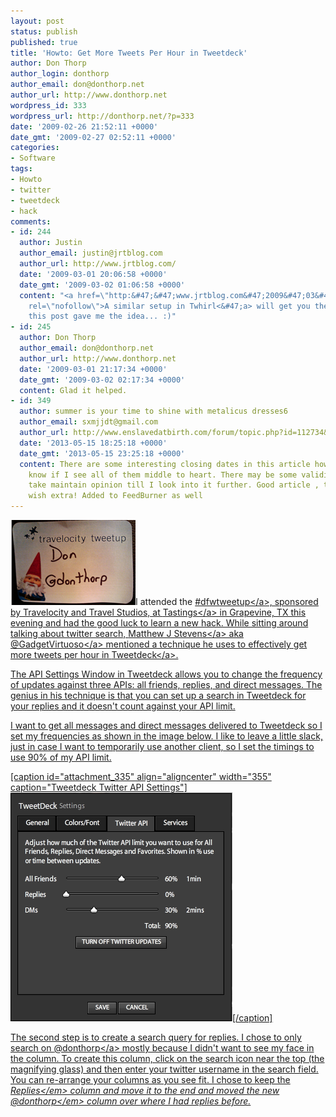 ```yaml
---
layout: post
status: publish
published: true
title: 'Howto: Get More Tweets Per Hour in Tweetdeck'
author: Don Thorp
author_login: donthorp
author_email: don@donthorp.net
author_url: http://www.donthorp.net
wordpress_id: 333
wordpress_url: http://donthorp.net/?p=333
date: '2009-02-26 21:52:11 +0000'
date_gmt: '2009-02-27 02:52:11 +0000'
categories:
- Software
tags:
- Howto
- twitter
- tweetdeck
- hack
comments:
- id: 244
  author: Justin
  author_email: justin@jrtblog.com
  author_url: http://www.jrtblog.com/
  date: '2009-03-01 20:06:58 +0000'
  date_gmt: '2009-03-02 01:06:58 +0000'
  content: "<a href=\"http:&#47;&#47;www.jrtblog.com&#47;2009&#47;03&#47;get-more-out-of-twhirl.html\"
    rel=\"nofollow\">A similar setup in Twhirl<&#47;a> will get you the same results.\r\n\r\nYes,
    this post gave me the idea... :)"
- id: 245
  author: Don Thorp
  author_email: don@donthorp.net
  author_url: http://www.donthorp.net
  date: '2009-03-01 21:17:34 +0000'
  date_gmt: '2009-03-02 02:17:34 +0000'
  content: Glad it helped.
- id: 349
  author: summer is your time to shine with metalicus dresses6
  author_email: sxmjjdt@gmail.com
  author_url: http://www.enslavedatbirth.com/forum/topic.php?id=112734&amp;replies=1#post-121047
  date: '2013-05-15 18:25:18 +0000'
  date_gmt: '2013-05-15 23:25:18 +0000'
  content: There are some interesting closing dates in this article however I don't
    know if I see all of them middle to heart. There may be some validity but I'll
    take maintain opinion till I look into it further. Good article , thanks and we
    wish extra! Added to FeedBurner as well
---
```

<p><img src="&#47;content&#47;uploads&#47;2009&#47;02&#47;travelocity-nametag.jpg" alt="travelocity-nametag" title="travelocity-nametag" width="200" height="136" class="alignleft size-full wp-image-341" &#47;>I attended the <a href="http:&#47;&#47;twtvite.com&#47;nfqdil" target="_blank">#dfwtweetup<&#47;a>, sponsored by Travelocity and Travel Studios, at <a href="http:&#47;&#47;www.awineexperience.com&#47;default.aspx" target="_blank">Tastings<&#47;a> in Grapevine, TX this evening and had the good luck to learn a new hack. While sitting around talking about twitter search, <a href="http:&#47;&#47;blog.matthewjstevens.com&#47;about&#47;" target="_blank">Matthew J Stevens<&#47;a> aka <a href="http:&#47;&#47;twitter.com&#47;GadgetVirtuoso">@GadgetVirtuoso<&#47;a> mentioned a technique he uses to effectively get more tweets per hour in <a href="http:&#47;&#47;www.tweetdeck.com&#47;" target="_blank">Tweetdeck<&#47;a>.</p>
<p>The API Settings Window in Tweetdeck allows you to change the frequency of updates against three APIs: all friends, replies, and direct messages. The genius in his technique is that you can set up a search in Tweetdeck for your replies and it doesn't count against your API limit.</p>
<p>I want to get all messages and direct messages delivered to Tweetdeck so I set my frequencies as shown in the image below. I like to leave a little slack, just in case I want to temporarily use another client, so I set the timings to use 90% of my API limit.</p>
<p>[caption id="attachment_335" align="aligncenter" width="355" caption="Tweetdeck Twitter API Settings"]<img src="&#47;content&#47;uploads&#47;2009&#47;02&#47;picture-7.png" alt="Tweetdeck Twitter API Settings" title="Tweetdeck Twitter API Settings" width="355" height="366" class="size-full wp-image-335" &#47;>[&#47;caption]</p>
<p>The second step is to create a search query for replies. I chose to only search on <a href="http:&#47;&#47;twitter.com&#47;donthorp" target="_blank">@donthorp<&#47;a> mostly because I didn't want to see my face in the column. To create this column, click on the search icon near the top (the magnifying glass) and then enter your twitter username in the search field. You can re-arrange your columns as you see fit. I chose to keep the <em>Replies<&#47;em> column and move it to the end and moved the new <em>@donthorp<&#47;em> column over where I had replies before.</p>
